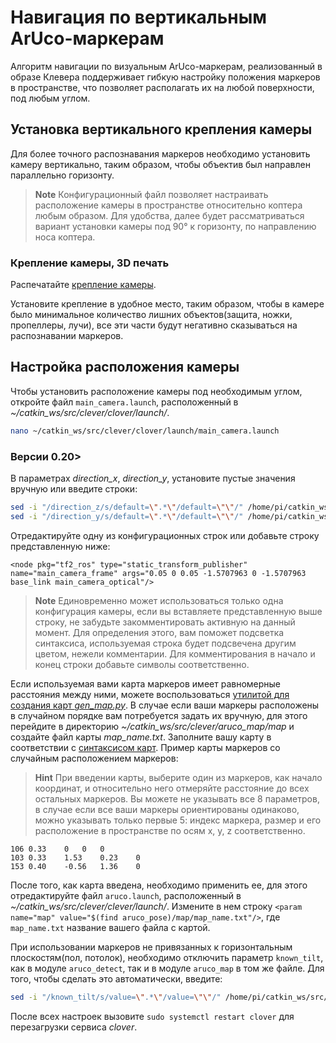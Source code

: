 # Навигация по вертикальным ArUco-маркерам

Алгоритм навигации по визуальным ArUco-маркерам, реализованный в образе Клевера поддерживает гибкую настройку положения маркеров в пространстве, что позволяет располагать их на любой поверхности, под любым углом.

## Установка вертикального крепления камеры

Для более точного распознавания маркеров необходимо установить камеру вертикально, таким образом, чтобы объектив был направлен параллельно горизонту.

> **Note** Конфигурационный файл позволяет настраивать расположение камеры в пространстве относительно коптера любым образом. Для удобства, далее будет рассматриваться вариант установки камеры под 90° к горизонту, по направлению носа коптера.

### Крепление камеры, 3D печать

Распечатайте [крепление камеры](models.md#клевер-3).

Установите крепление в удобное место, таким образом, чтобы в камере было минимальное количество лишних объектов(защита, ножки, пропеллеры, лучи), все эти части будут негативно сказываться на распознавании маркеров.

## Настройка расположения камеры

Чтобы установить расположение камеры под необходимым углом, откройте файл `main_camera.launch`, расположенный в *~/catkin_ws/src/clever/clover/launch/*.

```bash
nano ~/catkin_ws/src/clever/clover/launch/main_camera.launch
```

### Версии 0.20>

В параметрах *direction_x*, *direction_y*, установите пустые значения вручную или введите строки:

```bash
sed -i "/direction_z/s/default=\".*\"/default=\"\"/" /home/pi/catkin_ws/src/clever/clover/launch/main_camera.launch
sed -i "/direction_y/s/default=\".*\"/default=\"\"/" /home/pi/catkin_ws/src/clever/clover/launch/main_camera.launch
```

Отредактируйте одну из конфигурационных строк или добавьте строку представленную ниже:

```
<node pkg="tf2_ros" type="static_transform_publisher" name="main_camera_frame" args="0.05 0 0.05 -1.5707963 0 -1.5707963 base_link main_camera_optical"/>
```

> **Note** Единовременно может использоваться только одна конфигурация камеры, если вы вставляете представленную выше строку, не забудьте закомментировать активную на данный момент. Для определения этого, вам поможет подсветка синтаксиса, используемая строка будет подсвечена другим цветом, нежели комментарии. Для комментирования в начало и конец строки добавьте символы *<!-- и -->* соответственно.

Если используемая вами карта маркеров имеет равномерные расстояния между ними, можете воспользоваться [утилитой для создания карт *gen_map.py*](aruco_map.md#настройка-карты-маркеров). В случае если ваши маркеры расположены в случайном порядке вам потребуется задать их вручную, для этого перейдите в директорию *~/catkin_ws/src/clever/aruco_map/map* и создайте файл карты *map_name.txt*. Заполните вашу карту в соответствии с [синтаксисом карт](aruco_map.md#настройка-карты-маркеров). Пример карты маркеров со случайным расположением маркеров:

> **Hint** При введении карты, выберите один из маркеров, как начало координат, и относительно него отмеряйте расстояние до всех остальных маркеров. Вы можете не указывать все 8 параметров, в случае если все ваши маркеры ориентированы одинаково, можно указывать только первые 5: индекс маркера, размер и его расположение в пространстве по осям x, y, z соответственно.

```
106 0.33    0   0   0
103 0.33    1.53    0.23    0
153 0.40    -0.56   1.36    0
```

После того, как карта введена, необходимо применить ее, для этого отредактируйте файл `aruco.launch`, расположенный в *~/catkin_ws/src/clever/clever/launch/*. Измените в нем строку `<param name="map" value="$(find aruco_pose)/map/map_name.txt"/>`, где `map_name.txt` название вашего файла с картой.

При использовании маркеров не привязанных к горизонтальным плоскостям(пол, потолок), необходимо отключить параметр `known_tilt`, как в модуле `aruco_detect`, так и в модуле `aruco_map` в том же файле. Для того, чтобы сделать это автоматически, введите:

```bash
sed -i "/known_tilt/s/value=\".*\"/value=\"\"/" /home/pi/catkin_ws/src/clever/clever/launch/aruco.launch
```

После всех настроек вызовите `sudo systemctl restart clover` для перезагрузки сервиса *clover*.
